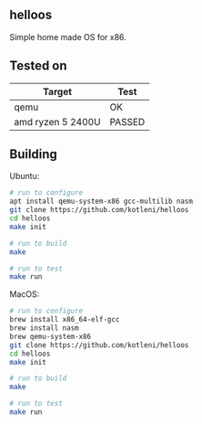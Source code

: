 ## helloos
Simple home made OS for x86.

## Tested on
| Target | Test |
| -- | -- |
| qemu | OK |
| amd ryzen 5 2400U | PASSED |

## Building

Ubuntu:
```bash
# run to configure
apt install qemu-system-x86 gcc-multilib nasm
git clone https://github.com/kotleni/helloos
cd helloos
make init

# run to build
make

# run to test
make run
```

MacOS:
```bash
# run to configure
brew install x86_64-elf-gcc
brew install nasm
brew qemu-system-x86
git clone https://github.com/kotleni/helloos
cd helloos
make init

# run to build
make

# run to test
make run
```
